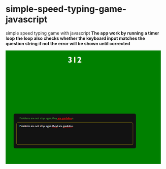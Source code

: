 # simple-speed-typing-game-javascript
simple speed typing game with javascript 
**The app work by running a timer loop the loop also checks whether the keyboard input matches the question string if not the error will be shown until corrected**


![](image.png)
